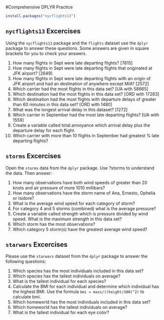 #Comprehensive DPLYR Practice


```r
install.packages("nycflights13")
```

## `nycflights13` Excercises

Using the `nycflights13` package and the `flights` dataset use the `dplyr` package to answer these questions.  Some answers are given in square brackets for you to check your answers.

1.	How many flights in Sept were late departing flights? [7815]
2.	How many flights in Sept were late departing flights that originated at JFK airport? [2649]
3.	How many flights in Sept were late departing flights with an origin of JFK airport and had an destination of anywhere except MIA? [2572]
4.	Which carrier had the most flights in this data set?  [UA with 58665]
5.	Which destination had the most flights in this data set? [ORD with 17283]
6.	Which destination had the most flights with departure delays of greater than 60 minutes in this data set? [ORD with 1480]
7.	What was the longest arrival delay in this dataset? [1272]
8.	Which carrier in September had the most late departing flights? [UA with 1559]
9.	Create a variable called total.annoyance which arrival delay plus the departure delay for each flight.
10.	Which carrier with more than 10 flights in September had greatest % late departing flights?

## `storms`  Excercises 

Open the `storms` data from the `dplyr` package.  Use ?storms to understand the data.  Then answer:

1. How many observations have both wind speeds of greater than 20 knots and air pressure of more 1010 millibars? 
2. How many observations have the storm name of Ana, Ernesto, Ophelia or Isidore? 
3. What is the average wind speed for each category of storm? 
4. For category 4 and 5 storms (combined) what is the average pressure? 
5. Create a variable called strength which is pressure divided by wind speed.  What is the maximum strength in this data set? 
6. Which storm has the most observations?
7. Which category 5 storm(s) have the greatest average wind speed? 

## `starwars` Excercises

Please use the `starwars` dataset from the `dplyr` package to answer the following questions:

1. Which species has the most individuals included in this data set?
2. Which species has the tallest individuals on average?
3. What is the tallest individual for each species?
4. Calculate the BMI for each individual and determine which individual has the highest BMI.  Use the formula `bmi = mass/((height/100)^2)` to calculate bmi.
5. Which homeworld has the most individuals included in this data set?
6. Which homeworld has the tallest individuals on average?
7. What is the tallest individual for each eye color?
